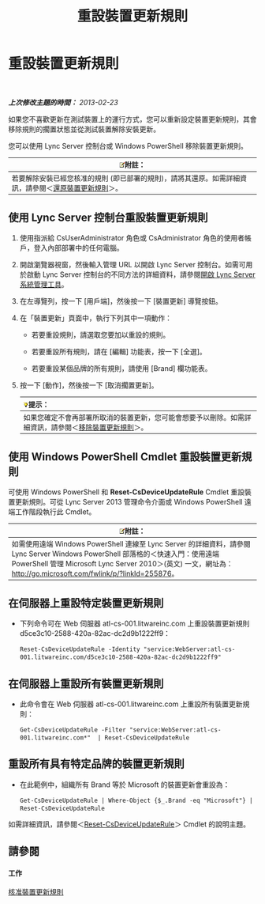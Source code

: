 ﻿---
title: 重設裝置更新規則
TOCTitle: 重設裝置更新規則
ms:assetid: d1f597e7-dffd-4756-af07-10613a5d8729
ms:mtpsurl: https://technet.microsoft.com/zh-tw/library/JJ994069(v=OCS.15)
ms:contentKeyID: 52056227
ms.date: 08/24/2015
mtps_version: v=OCS.15
ms.translationtype: HT
---

# 重設裝置更新規則

 

_**上次修改主題的時間：** 2013-02-23_

如果您不喜歡更新在測試裝置上的運行方式，您可以重新設定裝置更新規則，其會移除規則的擱置狀態並從測試裝置解除安裝更新。

您可以使用 Lync Server 控制台或 Windows PowerShell 移除裝置更新規則。

<table>
<thead>
<tr class="header">
<th><img src="images/Gg398811.note(OCS.15).gif" title="note" alt="note" />附註：</th>
</tr>
</thead>
<tbody>
<tr class="odd">
<td>若要解除安裝已經您核准的規則 (即已部署的規則)，請將其還原。如需詳細資訊，請參閱＜<a href="lync-server-2013-restore-a-device-update-rule.md">還原裝置更新規則</a>＞。</td>
</tr>
</tbody>
</table>


## 使用 Lync Server 控制台重設裝置更新規則

1.  使用指派給 CsUserAdministrator 角色或 CsAdministrator 角色的使用者帳戶，登入內部部署中的任何電腦。

2.  開啟瀏覽器視窗，然後輸入管理 URL 以開啟 Lync Server 控制台。如需可用於啟動 Lync Server 控制台的不同方法的詳細資料，請參閱[開啟 Lync Server 系統管理工具](lync-server-2013-open-lync-server-administrative-tools.md)。

3.  在左導覽列，按一下 \[用戶端\]，然後按一下 \[裝置更新\] 導覽按鈕。

4.  在「裝置更新」頁面中，執行下列其中一項動作：
    
      - 若要重設規則，請選取您要加以重設的規則。
    
      - 若要重設所有規則，請在 \[編輯\] 功能表，按一下 \[全選\]。
    
      - 若要重設某個品牌的所有規則，請使用 \[Brand\] 欄功能表。

5.  按一下 \[動作\]，然後按一下 \[取消擱置更新\]。
    
    <table>
    <thead>
    <tr class="header">
    <th><img src="images/JJ205025.tip(OCS.15).gif" title="tip" alt="tip" />提示：</th>
    </tr>
    </thead>
    <tbody>
    <tr class="odd">
    <td>如果您確定不會再部署所取消的裝置更新，您可能會想要予以刪除。如需詳細資訊，請參閱＜<a href="lync-server-2013-remove-a-device-update-rule.md">移除裝置更新規則</a>＞。</td>
    </tr>
    </tbody>
    </table>


## 使用 Windows PowerShell Cmdlet 重設裝置更新規則

可使用 Windows PowerShell 和 **Reset-CsDeviceUpdateRule** Cmdlet 重設裝置更新規則。可從 Lync Server 2013 管理命令介面或 Windows PowerShell 遠端工作階段執行此 Cmdlet。

<table>
<thead>
<tr class="header">
<th><img src="images/Gg398811.note(OCS.15).gif" title="note" alt="note" />附註：</th>
</tr>
</thead>
<tbody>
<tr class="odd">
<td>如需使用遠端 Windows PowerShell 連線至 Lync Server 的詳細資料，請參閱 Lync Server Windows PowerShell 部落格的＜快速入門：使用遠端 PowerShell 管理 Microsoft Lync Server 2010＞(英文) 一文，網址為：<a href="http://go.microsoft.com/fwlink/p/?linkid=255876">http://go.microsoft.com/fwlink/p/?linkId=255876</a>。</td>
</tr>
</tbody>
</table>


## 在伺服器上重設特定裝置更新規則

  - 下列命令可在 Web 伺服器 atl-cs-001.litwareinc.com 上重設裝置更新規則 d5ce3c10-2588-420a-82ac-dc2d9b1222ff9：
    
        Reset-CsDeviceUpdateRule -Identity "service:WebServer:atl-cs-001.litwareinc.com/d5ce3c10-2588-420a-82ac-dc2d9b1222ff9"

## 在伺服器上重設所有裝置更新規則

  - 此命令會在 Web 伺服器 atl-cs-001.litwareinc.com 上重設所有裝置更新規則：
    
        Get-CsDeviceUpdateRule -Filter "service:WebServer:atl-cs-001.litwareinc.com*"  | Reset-CsDeviceUpdateRule

## 重設所有具有特定品牌的裝置更新規則

  - 在此範例中，組織所有 Brand 等於 Microsoft 的裝置更新會重設為：
    
        Get-CsDeviceUpdateRule | Where-Object {$_.Brand -eq "Microsoft"} | Reset-CsDeviceUpdateRule

如需詳細資訊，請參閱＜[Reset-CsDeviceUpdateRule](reset-csdeviceupdaterule.md)＞ Cmdlet 的說明主題。

## 請參閱

#### 工作

[核准裝置更新規則](lync-server-2013-approve-a-device-update-rule.md)

